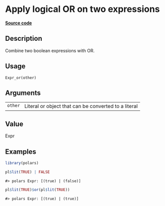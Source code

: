 

# Apply logical OR on two expressions

[**Source code**](https://github.com/pola-rs/r-polars/tree/main/R/expr__expr.R#L1115)

## Description

Combine two boolean expressions with OR.

## Usage

<pre><code class='language-R'>Expr_or(other)
</code></pre>

## Arguments

<table>
<tr>
<td style="white-space: nowrap; font-family: monospace; vertical-align: top">
<code id="Expr_or_:_other">other</code>
</td>
<td>
Literal or object that can be converted to a literal
</td>
</tr>
</table>

## Value

Expr

## Examples

``` r
library(polars)

pl$lit(TRUE) | FALSE
```

    #> polars Expr: [(true) | (false)]

``` r
pl$lit(TRUE)$or(pl$lit(TRUE))
```

    #> polars Expr: [(true) | (true)]
